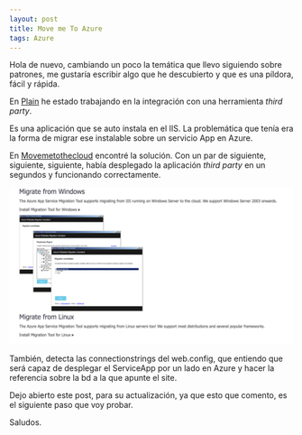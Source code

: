 ```yaml
---
layout: post
title: Move me To Azure
tags: Azure
---
```


Hola de nuevo, cambiando un poco la temática que llevo siguiendo sobre patrones, me gustaría escribir algo que he descubierto y que es una píldora, fácil y rápida.

En [Plain](https://www.plainconcepts.com "Plain Concepts") he estado trabajando en la integración con una herramienta *third party*.

Es una aplicación que se auto instala en el IIS. La problemática que tenía era la forma de migrar ese instalable sobre un servicio App en Azure.

En [Movemetothecloud](https://www.movemetothecloud.net/ "Migración a Azure") encontré la solución. Con un par de siguiente, siguiente, siguiente, había desplegado la aplicación *third party* en un segundos y funcionando correctamente.

![MoveMeToAzure](/img/MoveMeToAzureCloud.png "MoveMeToAzure")

También, detecta las connectionstrings del web.config, que entiendo que será capaz de desplegar el ServiceApp por un lado en Azure y hacer la referencia sobre la bd a la que apunte el site.

Dejo abierto este post, para su actualización, ya que esto que comento, es el siguiente paso que voy probar.

Saludos.